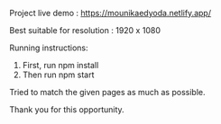 Project live demo : https://mounikaedyoda.netlify.app/

Best suitable for resolution : 1920 x 1080

Running instructions:
1. First, run npm install
2. Then run npm start

Tried to match the given pages as much as possible.

Thank you for this opportunity.
